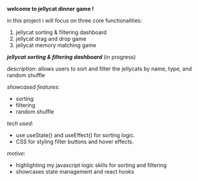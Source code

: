 **welcome to jellycat dinner game !**

in this project i will focus on three core functionalities: 
1.  jellycat sorting & filtering dashboard
2.  jellycat drag and drop game
3.  jellycat memory matching game


_**jellycat sorting & filtering dashboard**_ (in progress)

_description_: allows users to sort and filter the jellycats by name, type, and random shuffle

_showcased features_: 
- sorting
- filtering
- random shuffle

_tech used_:
- use useState() and useEffect() for sorting logic.
- CSS for styling filter buttons and hover effects.

_motive_:
- highlighting my javascript logic skills for sorting and filtering
- showcases state management and react hooks


